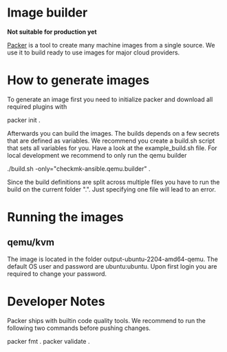 # Image builder

**Not suitable for production yet**

[Packer](https://www.packer.io) is a tool to create many machine images from a single source.
We use it to build ready to use images for major cloud providers.

# How to generate images

To generate an image first you need to initialize packer and download all required plugins with

  packer init .

Afterwards you can build the images. The builds depends on a few secrets that are defined as variables.
We recommend you create a build.sh script that sets all variables for you. Have a look at the example\_build.sh file.
For local development we recommend to only run the qemu builder

  ./build.sh -only="checkmk-ansible.qemu.builder" .

Since the build definitions are split across multiple files you have to run the build on the current folder ".". Just
specifying one file will lead to an error.


# Running the images

## qemu/kvm

  The image is located in the folder output-ubuntu-2204-amd64-qemu. The default OS user and password are ubuntu:ubuntu. Upon first login
  you are required to change your password.


# Developer Notes

Packer ships with builtin code quality tools. We recommend to run the following two commands before pushing changes.

  packer fmt .
  packer validate .
